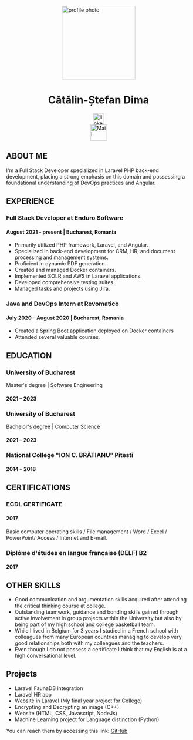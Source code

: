 <img src="https://avatars.githubusercontent.com/u/48888637?s=400&u=bc0abf7765b65b7f967dbf17d5f0f265babeae3c&v=4" style="display:block; margin-left: auto; margin-right: auto; width: 200px; height: 200px;" alt="profile photo">

<h1 style="text-align:center">Cătălin-Ștefan Dima</h1>
<a href="https://www.linkedin.com/in/catalin-stefan-dima-1478001a1/">
<img alt="linkedin" src="https://play-lh.googleusercontent.com/kMofEFLjobZy_bCuaiDogzBcUT-dz3BBbOrIEjJ-hqOabjK8ieuevGe6wlTD15QzOqw" width="30" height="30" style=" display: block; margin-left: auto;margin-right: auto; ">
</a>

<a href = "mailto:dimacatalin90@yahoo.com">
<img alt="Mail" src="https://user-images.githubusercontent.com/48888637/124583604-e593f000-de5b-11eb-960f-a254ab419c0f.png" width="45" height="45" style=" display:block; margin-left: auto;margin-right: auto;  ">
</a>


<h2>ABOUT ME</h2>
<p>I'm a Full Stack Developer specialized in Laravel PHP back-end development, placing a strong emphasis on this domain and possessing a foundational understanding of DevOps practices and Angular.</p>

<h2>EXPERIENCE</h2>
<h3>Full Stack Developer at Enduro Software</h3> 
<h4>August 2021 - present | Bucharest, Romania</h4>

<ul>
    <li>Primarily utilized PHP framework, Laravel, and Angular.</li>
    <li>Specialized in back-end development for CRM, HR, and document processing and management systems.</li>
    <li>Proficient in dynamic PDF generation.</li>
    <li>Created and managed Docker containers.</li>
    <li>Implemented SOLR and AWS in Laravel applications.</li>
    <li>Developed comprehensive testing suites.</li>
    <li>Managed tasks and projects using Jira.</li>
</ul>

<h3>Java and DevOps Intern at Revomatico</h3> 
<h4>July 2020 – August 2020 | Bucharest, Romania</h4>

<ul>
    <li>Created a Spring Boot application deployed on Docker containers</li>
    <li>Attended several valuable courses.</li>
</ul>

<h2>EDUCATION</h2>

<h3>University of Bucharest</h3> 
<p>Master's degree | Software Engineering</p>
<h4> 2021 – 2023</h4>

<h3>University of Bucharest</h3>
<p>Bachelor's degree | Computer Science</p>
<h4> 2021 – 2023</h4>

<h3>National College "ION C. BRĂTIANU" Pitesti</h3>
<h4>2014 – 2018</h4>

<h2>CERTIFICATIONS</h2>

<h3>ECDL CERTIFICATE</h3>
<h4>2017</h4>
<p>Basic computer operating skills / File management / Word / Excel / PowerPoint/ Access / Internet and E-mail.</p>

<h3>Diplôme d'études en langue française (DELF) B2</h3>
<h4>2017</h4>

<h2>OTHER SKILLS</h2>

<ul>
  <li>Good communication and argumentation skills acquired after
attending the critical thinking course at college.</li>
  <li>Outstanding teamwork, guidance and bonding skills gained through
active involvement in group projects within the University but also by
being part of my high school and college basketball team.</li>
  <li>While I lived in Belgium for 3 years I studied in a French school with
colleagues from many European countries managing to develop very
good relationships both with my colleagues and the teachers.</li>
  <li>Even though I do not possess a certificate I think that my English is at a high conversational level.</li>
</ul>

<h2>Projects</h2>

<ul>
  <li>Laravel FaunaDB integration</li>
  <li>Laravel HR app </li>
  <li>Website in Laravel (My final year project for College)</li>
  <li>Encrypting and Decrypting an image (C++)</li>
  <li>Website (HTML, CSS, Javascript, NodeJs)</li>
  <li>Machine Learning project for Language distinction (Python)</li>
</ul>
<p>You can reach them by accessing this link: <a href="https://github.com/dimacatalin"> GitHub </a> </p>
